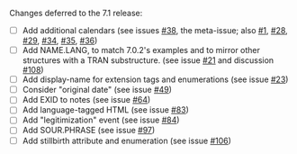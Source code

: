Changes deferred to the 7.1 release:

- [ ] Add additional calendars (see issues [#38](https://github.com/FamilySearch/GEDCOM/issues/38), the meta-issue; also [#1](https://github.com/FamilySearch/GEDCOM/issues/1), [#28](https://github.com/FamilySearch/GEDCOM/issues/28), [#29](https://github.com/FamilySearch/GEDCOM/issues/29), [#34](https://github.com/FamilySearch/GEDCOM/issues/34), [#35](https://github.com/FamilySearch/GEDCOM/issues/35), [#36](https://github.com/FamilySearch/GEDCOM/issues/36))
- [ ] Add NAME.LANG, to match 7.0.2's examples and to mirror other structures with a TRAN substructure. (see issue [#21](https://github.com/FamilySearch/GEDCOM/issues/21) and discussion [#108](https://github.com/FamilySearch/GEDCOM/issues/108))
- [ ] Add display-name for extension tags and enumerations (see issue [#23](https://github.com/FamilySearch/GEDCOM/issues/23))
- [ ] Consider "original date" (see issue [#49](https://github.com/FamilySearch/GEDCOM/issues/49))
- [ ] Add EXID to notes (see issue [#64](https://github.com/FamilySearch/GEDCOM/issues/64))
- [ ] Add language-tagged HTML (see issue [#83](https://github.com/FamilySearch/GEDCOM/issues/83))
- [ ] Add "legitimization" event (see issue [#84](https://github.com/FamilySearch/GEDCOM/issues/84))
- [ ] Add SOUR.PHRASE (see issue [#97](https://github.com/FamilySearch/GEDCOM/issues/97))
- [ ] Add stillbirth attribute and enumeration (see issue [#106](https://github.com/FamilySearch/GEDCOM/issues/106))
